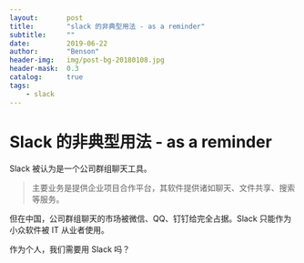 ```yaml
---
layout:       post
title:        "slack 的非典型用法 - as a reminder"
subtitle:     ""
date:         2019-06-22
author:       "Benson"
header-img:   img/post-bg-20180108.jpg
header-mask:  0.3
catalog:      true
tags:
    - slack
---
```

# Slack 的非典型用法 - as a reminder

Slack 被认为是一个公司群组聊天工具。

> 主要业务是提供企业项目合作平台，其软件提供诸如聊天、文件共享、搜索等服务。

但在中国，公司群组聊天的市场被微信、QQ、钉钉给完全占据。Slack 只能作为小众软件被 IT 从业者使用。

作为个人，我们需要用 Slack 吗？

